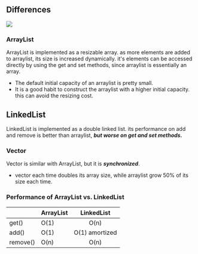 

## Differences

<img src="https://dz2cdn1.dzone.com/storage/temp/13990723-java-collection-hierarchy.jpeg">




### ArrayList
ArrayList is implemented as a resizable array. as more elements are added to arraylist, its size is increased dynamically. it's elements can be accessed directly by using the get and set methods, since arraylist is essentially an array.
- The default initial capacity of an arraylist is pretty small.
- It is a good habit to construct the arraylist with a higher initial capacity. this can avoid the resizing cost.


## LinkedList
LinkedList is implemented as a double linked list. its performance on add and remove is better than arraylist, ***but worse on get and set methods.***


### Vector
Vector is similar with ArrayList, but it is ***synchronized***.
- vector each time doubles its array size, while arraylist grow 50% of its size each time. 



### Performance of ArrayList vs. LinkedList

|   | ArrayList | LinkedList  |
|----|----------|:-----------:|
| get()  | O(1)  | O(n)   |
| add()  | O(1)   | O(1) amortized  |
|  remove() | O(n)   | O(n)   |






